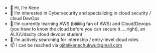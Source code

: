 - 👋 Hi, I’m Kene
- 👀 I’m interested in Cybersecurity and specializing in cloud security / cloud DevOps
- 🌱 I’m currently learning AWS (biiiiiiig fan of AWS) and Cloud/Devops (you have to know the cloud before you can secure it.....right), an ALX/Udacity cloud devops student
- 💞️ I’m actively searching for internship / entry-level cloud roles 
- 📫 I can be reached via ojitelikenechukwu@gmail.com

<!---
KeneOjiteli/KeneOjiteli is a ✨ special ✨ repository because its `README.md` (this file) appears on your GitHub profile.
You can click the Preview link to take a look at your changes.
--->

